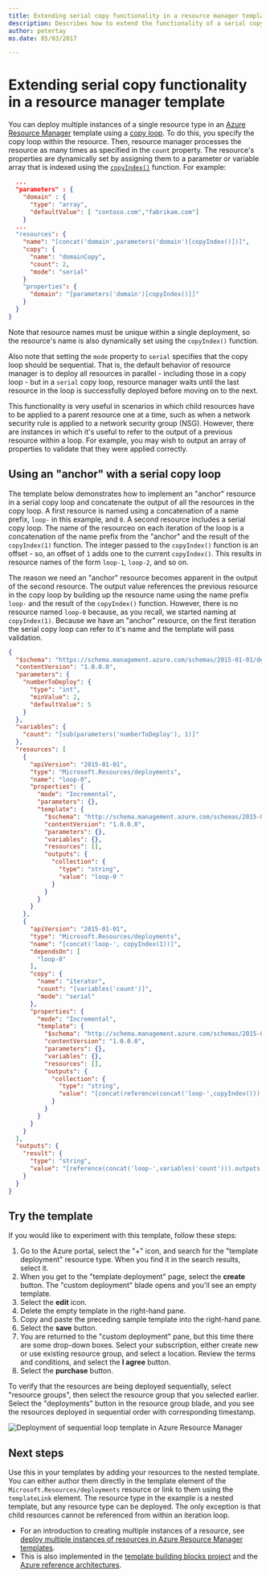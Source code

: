 ```yaml
---
title: Extending serial copy functionality in a resource manager template
description: Describes how to extend the functionality of a serial copy loop in an Azure Resource Manager template
author: petertay
ms.date: 05/03/2017

---
```


# Extending serial copy functionality in a resource manager template

You can deploy multiple instances of a single resource type in an [Azure Resource Manager][azure-resource-manager-overview] template using a [copy loop][create-multiple-instances]. To do this, you specify the copy loop within the resource. Then, resource manager processes the resource as many times as specified in the `count` property. The resource's properties are dynamically set by assigning them to a parameter or variable array that is indexed using the [`copyIndex()`]([azure-resource-manager-functions-numeric]) function. For example:

```json
  ...
  "parameters" : {
    "domain" : {
      "type": "array",
      "defaultValue": [ "contoso.com","fabrikam.com"]
    }
  ...
  "resources": {
    "name": "[concat('domain',parameters('domain')[copyIndex()])]",
    "copy": {
      "name": "domainCopy",
      "count": 2,
      "mode": "serial"
    }
    "properties": {
      "domain": "[parameters('domain')[copyIndex()]]"
    }
  }
}
```
Note that resource names must be unique within a single deployment, so the resource's name is also dynamically set using the `copyIndex()` function.

Also note that setting the `mode` property to `serial` specifies that the copy loop should be sequential. That is, the default behavior of resource manager is to deploy all resources in parallel - including those in a copy loop - but in a `serial` copy loop, resource manager waits until the last resource in the loop is successfully deployed before moving on to the next.

This functionality is very useful in scenarios in which child resources have to be applied to a parent resource one at a time, such as when a network security rule is applied to a network security group (NSG). However, there are instances in which it's useful to refer to the output of a previous resource within a loop. For example, you may wish to output an array of properties to validate that they were applied correctly.


## Using an "anchor" with a serial copy loop

The template below demonstrates how to implement an "anchor" resource in a serial copy loop and concatenate the output of all the resources in the copy loop. A first resource is named using a concatenation of a name prefix, `loop-` in this example, and `0`. A second resource includes a serial copy loop. The name of the resourceo on each iteration of the loop is a concatenation of the name prefix from the "anchor" and the result of the `copyIndex(1)` function. The integer passed to the `copyIndex()` function is an offset - so, an offset of `1` adds one to the current `copyIndex()`. This results in resource names of the form `loop-1`, `loop-2`, and so on.

The reason we need an "anchor" resource becomes apparent in the output of the second resource. The output value references the previous resource in the copy loop by building up the resource name using the name prefix `loop-` and the result of the `copyIndex()` function. However, there is no resource named `loop-0` because, as you recall, we started naming at `copyIndex(1)`. Because we have an "anchor" resource, on the first iteration the serial copy loop can refer to it's name and the template will pass validation. 

```json
{
  "$schema": "https://schema.management.azure.com/schemas/2015-01-01/deploymentTemplate.json#",
  "contentVersion": "1.0.0.0",
  "parameters": {
    "numberToDeploy": {
      "type": "int",
      "minValue": 2,
      "defaultValue": 5
    }
  },
  "variables": {
    "count": "[sub(parameters('numberToDeploy'), 1)]"
  },
  "resources": [
    {
      "apiVersion": "2015-01-01",
      "type": "Microsoft.Resources/deployments",
      "name": "loop-0",
      "properties": {
        "mode": "Incremental",
        "parameters": {},
        "template": {
          "$schema": "http://schema.management.azure.com/schemas/2015-01-01/deploymentTemplate.json#",
          "contentVersion": "1.0.0.0",
          "parameters": {},
          "variables": {},
          "resources": [],
          "outputs": {
            "collection": {
              "type": "string",
              "value": "loop-0 "
            }
          }
        }
      }
    },
    {
      "apiVersion": "2015-01-01",
      "type": "Microsoft.Resources/deployments",
      "name": "[concat('loop-', copyIndex(1))]",
      "dependsOn": [
        "loop-0"
      ],
      "copy": {
        "name": "iterator",
        "count": "[variables('count')]",
        "mode": "serial"
      },
      "properties": {
        "mode": "Incremental",
        "template": {
          "$schema": "http://schema.management.azure.com/schemas/2015-01-01/deploymentTemplate.json#",
          "contentVersion": "1.0.0.0",
          "parameters": {},
          "variables": {},
          "resources": [],
          "outputs": {
            "collection": {
              "type": "string",
              "value": "[concat(reference(concat('loop-',copyIndex())).outputs.collection.value,'loop-',copyIndex(1), ' ')]"
            }
          }
        }
      }
    }
  ],
  "outputs": {
    "result": {
      "type": "string",
      "value": "[reference(concat('loop-',variables('count'))).outputs.collection.value]"
    }
  }
}

```
## Try the template

If you would like to experiment with this template, follow these steps:

1.	Go to the Azure portal, select the "+" icon, and search for the "template deployment" resource type. When you find it in the search results, select it.
2.	When you get to the "template deployment" page, select the **create** button. The "custom deployment" blade opens and you'll see an empty template.
3.	Select the **edit** icon.
4.	Delete the empty template in the right-hand pane.
5.	Copy and paste the preceding sample template into the right-hand pane.
6.	Select the **save** button.
7.	You are returned to the "custom deployment" pane, but this time there are some drop-down boxes. Select your subscription, either create new or use existing resource group, and select a location. Review the terms and conditions, and select the **I agree** button.
8.	Select the **purchase** button.

To verify that the resources are being deployed sequentially, select "resource groups", then select the resource group that you selected earlier. Select the "deployments" button in the resource group blade, and you see the resources deployed in sequential order with corresponding timestamp.

![Deployment of sequential loop template in Azure Resource Manager](../_images/extending-resource-manager-templates-sequential-loop.png)

## Next steps

Use this in your templates by adding your resources to the nested template. You can either author them directly in the template element of the `Microsoft.Resources/deployments` resource or link to them using the `templateLink` element. The resource type in the example is a nested template, but any resource type can be deployed. The only exception is that child resources cannot be referenced from within an iteration loop.

* For an introduction to creating multiple instances of a resource, see [deploy multiple instances of resources in Azure Resource Manager templates](/azure/azure-resource-manager/resource-group-create-multiple.md).
* This is also implemented in the [template building blocks project](https://github.com/mspnp/template-building-blocks) and the [Azure reference architectures](/azure/architecture/reference-architectures/).

<!-- links -->
[azure-resource-manager-overview]: azure/azure-resource-manager/resource-group-overview
[azure-resource-manager-functions-numeric]: /azure/azure-resource-manager/resource-group-template-functions-numeric
[create-multiple-instances]: azure/azure-resource-manager/resource-group-create-multiple